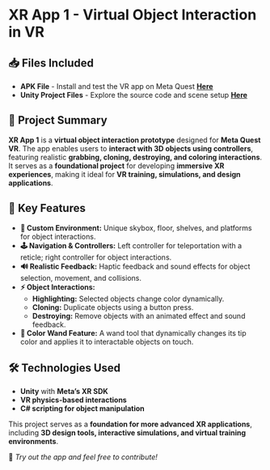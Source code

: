 # XR App 1 - Virtual Object Interaction in VR

## 📥 Files Included
- **APK File** - Install and test the VR app on Meta Quest [**Here**](https://drive.google.com/file/d/1sjeY_PRpN8J516LrieYP8VIR7ishGu8D/view?usp=sharing)
- **Unity Project Files** - Explore the source code and scene setup [**Here**](https://drive.google.com/file/d/1M5loPyQvdpLNBYh19dDsd3ZNgAvHSeN-/view?usp=sharing)

## 📌 Project Summary
**XR App 1** is a **virtual object interaction prototype** designed for **Meta Quest VR**. The app enables users to **interact with 3D objects using controllers**, featuring realistic **grabbing, cloning, destroying, and coloring interactions**. It serves as a **foundational project** for developing **immersive XR experiences**, making it ideal for **VR training, simulations, and design applications**.

## 🔹 Key Features
- **🎨 Custom Environment:** Unique skybox, floor, shelves, and platforms for object interactions.  
- **🕹️ Navigation & Controllers:** Left controller for teleportation with a reticle; right controller for object interactions.  
- **🔊 Realistic Feedback:** Haptic feedback and sound effects for object selection, movement, and collisions.  
- **⚡ Object Interactions:**  
  - **Highlighting:** Selected objects change color dynamically.  
  - **Cloning:** Duplicate objects using a button press.  
  - **Destroying:** Remove objects with an animated effect and sound feedback.  
- **🎨 Color Wand Feature:** A wand tool that dynamically changes its tip color and applies it to interactable objects on touch.  

## 🛠️ Technologies Used
- **Unity** with **Meta’s XR SDK**
- **VR physics-based interactions**
- **C# scripting for object manipulation**

This project serves as a **foundation for more advanced XR applications**, including **3D design tools, interactive simulations, and virtual training environments**.

🚀 *Try out the app and feel free to contribute!*
